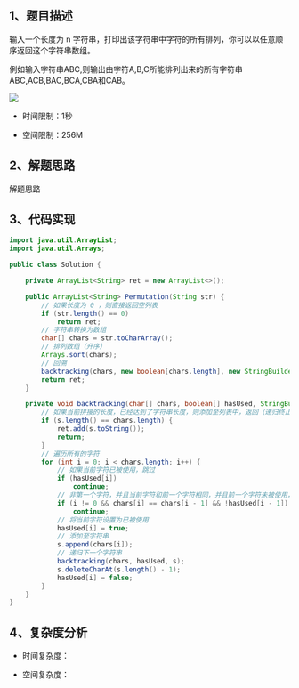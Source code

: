 ## 1、题目描述

输入一个长度为 n 字符串，打印出该字符串中字符的所有排列，你可以以任意顺序返回这个字符串数组。

例如输入字符串ABC,则输出由字符A,B,C所能排列出来的所有字符串 ABC,ACB,BAC,BCA,CBA和CAB。

![](https://img.zxdmy.com/2022/202206202149702.png)

+ 时间限制：1秒

+ 空间限制：256M

## 2、解题思路

解题思路

## 3、代码实现

```java
import java.util.ArrayList;
import java.util.Arrays;

public class Solution {

    private ArrayList<String> ret = new ArrayList<>();

    public ArrayList<String> Permutation(String str) {
        // 如果长度为 0 ，则直接返回空列表
        if (str.length() == 0)
            return ret;
        // 字符串转换为数组
        char[] chars = str.toCharArray();
        // 排列数组（升序）
        Arrays.sort(chars);
        // 回溯
        backtracking(chars, new boolean[chars.length], new StringBuilder());
        return ret;
    }

    private void backtracking(char[] chars, boolean[] hasUsed, StringBuilder s) {
        // 如果当前拼接的长度，已经达到了字符串长度，则添加至列表中，返回（递归终止条件）
        if (s.length() == chars.length) {
            ret.add(s.toString());
            return;
        }
        // 遍历所有的字符
        for (int i = 0; i < chars.length; i++) {
            // 如果当前字符已被使用，跳过
            if (hasUsed[i])
                continue;
            // 非第一个字符，并且当前字符和前一个字符相同，并且前一个字符未被使用，跳过
            if (i != 0 && chars[i] == chars[i - 1] && !hasUsed[i - 1]) /* 保证不重复 */
                continue;
            // 将当前字符设置为已被使用
            hasUsed[i] = true;
            // 添加至字符串
            s.append(chars[i]);
            // 递归下一个字符串
            backtracking(chars, hasUsed, s);
            s.deleteCharAt(s.length() - 1);
            hasUsed[i] = false;
        }
    }
}
```

## 4、复杂度分析

+ 时间复杂度：

+ 空间复杂度：